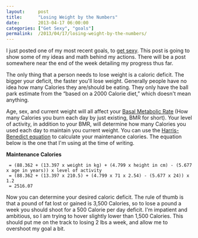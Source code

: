 ```yaml
---
layout:     post
title:      "Losing Weight by the Numbers"
date:       2013-04-17 06:00:00
categories: ["Get Sexy", "goals"]
permalink:  /2013/04/17/losing-weight-by-the-numbers/
---
```

I just posted one of my most recent goals, to [get sexy]({{site.url}}/2013/04/16/get-sexy/).  This post is
going to show some of my ideas and math behind my actions.  There will be a post somewhere near the end of the week
detailing my progress thus far.

The only thing that a person needs to lose weight is a caloric deficit.  The bigger your deficit, the faster you'll lose
 weight.  Generally people have no idea how many Calories they are/should be eating.  They only have the ball park
 estimate from the “based on a 2000 Calorie diet,” which doesn't mean anything.

Age, sex, and current weight will all affect your
[Basal Metabolic Rate](http://en.wikipedia.org/wiki/Basal_metabolic_rate) (How many Calories you burn each day by just
existing, BMR for short).  Your level of activity, in addition to your BMR, will determine how many Calories you used
each day to maintain you current weight.  You can use the
[Harris-Benedict equation](http://en.wikipedia.org/wiki/Harris-Benedict_equation) to calculate your maintenance
calories.  The equation below is the one that I'm using at the time of writing.

**Maintenance Calories**

     = (88.362 + (13.397 x weight in kg) + (4.799 x height in cm) - (5.677 x age in years)) x level of activity
     = (88.362 + (13.397 x 210.5) + (4.799 x 71 x 2.54) - (5.677 x 24)) x 1.2
     = 2516.07

Now you can determine your desired caloric deficit.  The rule of thumb is that a pound of fat lost or gained is 3,500
Calories, so to lose a pound a week you should shoot for a 500 Calorie per day deficit.  I'm impatient and ambitious, so
I am trying to hover slightly lower than 1,500 Calories.  This should put me on the track to losing 2 lbs a week, and
allow me to overshoot my goal a bit.